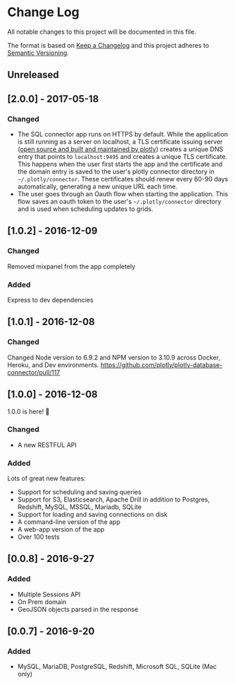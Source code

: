 # Change Log

All notable changes to this project will be documented in this file.

The format is based on [Keep a Changelog](http://keepachangelog.com/)
and this project adheres to [Semantic Versioning](http://semver.org/).

## Unreleased

## [2.0.0] - 2017-05-18

### Changed
- The SQL connector app runs on HTTPS by default. While the application is still
  running as a server on localhost, a TLS certificate issuing server
  ([open source and built and maintained by plotly](https://github.com/plotly/le-bot))
  creates a unique DNS entry that points to `localhost:9495` and creates a unique
  TLS certificate. This happens when the user first starts the app and the
  certificate and the domain entry is saved to the user's plotly connector directory
  in `~/.plotly/connector`.
  These certificates should renew every 60-90 days automatically, generating
  a new unique URL each time.
- The user goes through an Oauth flow when starting the application.
  This flow saves an oauth token to the user's `~/.plotly/connector` directory
  and is used when scheduling updates to grids.

## [1.0.2] - 2016-12-09

### Changed
Removed mixpanel from the app completely

### Added
Express to dev dependencies

## [1.0.1] - 2016-12-08

### Changed
Changed Node version to 6.9.2 and NPM version to 3.10.9 across
Docker, Heroku, and Dev environments. https://github.com/plotly/plotly-database-connector/pull/117

## [1.0.0] - 2016-12-08
1.0.0 is here! 🎉


### Changed
- A new RESTFUL API

### Added
Lots of great new features:
- Support for scheduling and saving queries
- Support for S3, Elasticsearch, Apache Drill in addition to Postgres, Redshift, MySQL, MSSQL, Mariadb, SQLite
- Support for loading and saving connections on disk
- A command-line version of the app
- A web-app version of the app
- Over 100 tests


## [0.0.8] - 2016-9-27

### Added
- Multiple Sessions API
- On Prem domain
- GeoJSON objects parsed in the response

## [0.0.7] - 2016-9-20

### Added
- MySQL, MariaDB, PostgreSQL, Redshift, Microsoft SQL, SQLite (Mac only)
